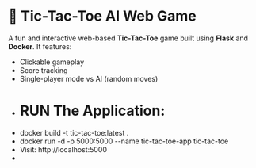 # 🧠 Tic-Tac-Toe AI Web Game
A fun and interactive web-based **Tic-Tac-Toe** game built using **Flask** and **Docker**. It features:
- Clickable gameplay
- Score tracking
- Single-player mode vs AI (random moves)
- # RUN The Application:
- docker build -t tic-tac-toe:latest .
- docker run -d -p 5000:5000 --name tic-tac-toe-app tic-tac-toe
- Visit: http://localhost:5000
- 
